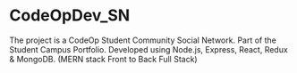 # CodeOpDev_SN
The project is a CodeOp Student Community Social Network.   Part of the Student Campus Portfolio. Developed using Node.js, Express, React, Redux &amp; MongoDB. (MERN stack Front to Back Full Stack)
